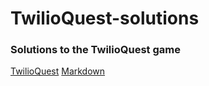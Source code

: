 # TwilioQuest-solutions

### Solutions to the TwilioQuest game

[TwilioQuest](https://www.twilio.com/quest.)
[Markdown](http://markdown.github.io)
